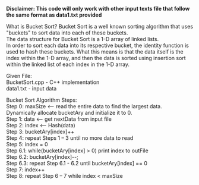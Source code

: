 **Disclaimer:
This code will only work with other input texts file that follow the same format as data1.txt provided**

What is Bucket Sort?
Bucket Sort is a well known sorting algorithm that uses "buckets" to sort data into each of these buckets.  
The data structure for Bucket Sort is a 1-D array of linked lists.  
In order to sort each data into its respective bucket, the identity function is used to hash these buckets. What this means is that the data itself is the index within the 1-D array, and then the data is sorted using insertion sort within the linked list of each index in the 1-D array.  

Given File:  
BucketSort.cpp - C++ implementation  
data1.txt - input data  

Bucket Sort Algorithm Steps:  
Step 0: maxSize <-- read the entire data to find the largest data.  
	Dynamically allocate bucketAry and initialize it to 0.  
Step 1: data <-- get nextData from input file  
Step 2: index <-- Hash(data)  
Step 3: bucketAry[index]++  
Step 4: repeat Steps 1 – 3 until no more data to read  
Step 5: index = 0  
Step 6.1: while(bucketAry[index] > 0) print index to outFile  
Step 6.2: bucketAry[index]--;  
Step 6.3: repeat Step 6.1 - 6.2 until bucketAry[index] == 0  
Step 7: index++  
Step 8: repeat Step 6 – 7 while index < maxSize  

